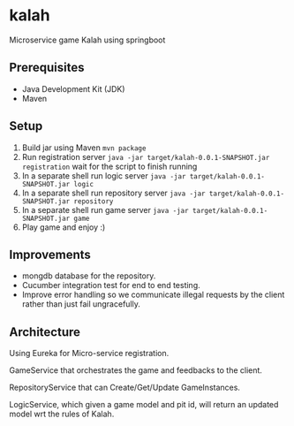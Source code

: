# kalah
Microservice game Kalah using springboot

## Prerequisites
* Java Development Kit (JDK)
* Maven 

## Setup

1) Build jar using Maven `mvn package`
2) Run registration server `java -jar target/kalah-0.0.1-SNAPSHOT.jar registration` wait for the script to finish running
3) In a separate shell run logic server `java -jar target/kalah-0.0.1-SNAPSHOT.jar logic`
4) In a separate shell run repository server `java -jar target/kalah-0.0.1-SNAPSHOT.jar repository`
5) In a separate shell run game server `java -jar target/kalah-0.0.1-SNAPSHOT.jar game`
6) Play game and enjoy :)



## Improvements

* mongdb database for the repository.
* Cucumber integration test for end to end testing.
* Improve error handling so we communicate illegal requests by the client rather than just fail ungracefully.


## Architecture
Using Eureka for Micro-service registration.

GameService that orchestrates the game and feedbacks to the client. 

RepositoryService that can Create/Get/Update GameInstances.

LogicService, which given a game model and pit id, will return an updated model wrt the rules of Kalah.
